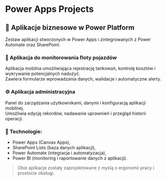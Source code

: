 # Power Apps Projects

## 📱 Aplikacje biznesowe w Power Platform

Zestaw aplikacji stworzonych w Power Apps i zintegrowanych z Power Automate oraz SharePoint.

### 🚗 Aplikacja do monitorowania floty pojazdów
Aplikacja mobilna umożliwiająca rejestrację tankowań, kontrolę kosztów i wykrywanie potencjalnych nadużyć.  
Zawiera formularze wprowadzania danych, walidacje i automatyczne alerty.

### ⚙️ Aplikacja administracyjna
Panel do zarządzania użytkownikami, danymi i konfiguracją aplikacji mobilnej.  
Umożliwia edycję rekordów, nadawanie uprawnień i przegląd historii operacji.

### 🧰 Technologie:
- Power Apps (Canvas Apps),
- SharePoint Lists (baza danych aplikacji),
- Power Automate (integracja i automatyzacja),
- Power BI (monitoring i raportowanie danych z aplikacji).

> Obie aplikacje zostały zaprojektowane z myślą o ergonomii pracy i prostocie obsługi.
